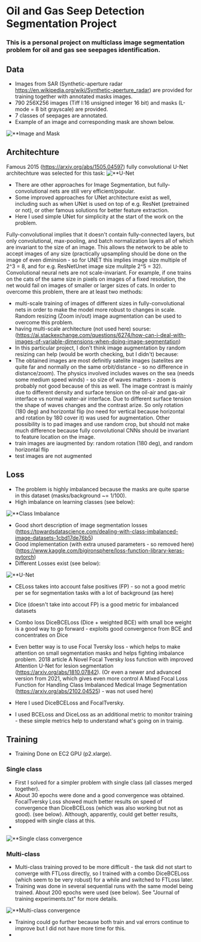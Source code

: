 # Oil and Gas Seep Detection Segmentation Project
### This is a personal project on multiclass image segmentation problem for oil and gas see seepages identification.

## Data
- Images from SAR (Synthetic-aperture radar https://en.wikipedia.org/wiki/Synthetic-aperture_radar) are provided for training together with annotated masks images.
- 790 256X256 images (Tiff I:16 unsigned integer 16 bit) and masks (L-mode = 8 bit grayscale) are provided.
- 7 classes of seepages are annotated.
- Example of an image and corresponding mask are shown below.

![**Image and Mask](https://github.com/EvgenyDyshlyuk/Oil_Seep_Detection/blob/master/figures/image_and_mask.png)

## Architechture
Famous 2015 (https://arxiv.org/abs/1505.04597) fully convolutional U-Net architechture was selected for this task: 
![**U-Net](https://github.com/EvgenyDyshlyuk/Image_Segmentation_Capstone_Project/blob/master/figures/Unet.png)

- There are other approaches for Image Segmentation, but fully-convolutional nets are still very efficient/popular.
- Some improved approaches for UNet architecture exist as well, including such as when UNet is used on top of e.g. ResNet (pretrained or not), or other famous solutions for better feature extraction.
- Here I used simple UNet for simplicity at the start of the work on the problem.

Fully-convolutional implies that it doesn't contain fully-connected layers, but only convolutional, max-pooling, and batch normalization layers all of which are invariant to the size of an image. This allows the network to be able to accept images of any size (practically upsampling should be done on the image of even diminsion - so for UNET this implies image size multiple of 2^3 = 8, and for e.g. ResNetUnet image size mulitple 2^5 = 32). 
Convolutional neural nets are not scale-invariant. For example, if one trains on the cats of the same size in pixels on images of a fixed resolution, the net would fail on images of smaller or larger sizes of cats. In order to overcome this problem, there are at least two methods:
- multi-scale training of images of different sizes in fully-convolutional nets in order to make the model more robust to changes in scale. Random resizing (Zoom in/out) image augmentation can be used to overcome this problem.
- having multi-scale architecture (not used here) sourse: (https://ai.stackexchange.com/questions/6274/how-can-i-deal-with-images-of-variable-dimensions-when-doing-image-segmentation)
- In this particular project, I don't think image augmentation by random resizing can help (would be worth checking, but I didn't) because:
- The obtained images are most definitly satelite images (satelites are quite far and normally on the same orbit/distance - so no difference in distance/zoom). The physics involved includes waves on the sea (needs some medium speed winds) - so size of waves matters - zoom is probably not good because of this as well. The image contrast is mainly due to different density and surface tension on the oil-air and gas-air interface vs normal water-air interface. Due to different surface tension the shape of waves changes and the contrast arize. So only rotation (180 deg) and horizontal flip (no need for vertical because horizontal and rotation by 180 cover it) was used for augmentation. Other possibility is to pad images and use random crop, but should not make much difference because fully convolutional CNNs should be invariant to feature location on the image.
- train images are iaugmented by: random rotation (180 deg), and random horizontal flip
- test images are not augmented

## Loss
- The problem is highly imbalanced because the masks are quite sparse in this dataset (masks/background ~= 1/100). 
- High imbalance on learning classes (see below):

![**Class Imbalance](https://github.com/EvgenyDyshlyuk/Oil_Seep_Detection/blob/master/figures/class_imbalance.png)

- Good short description of image segmentation losses (https://towardsdatascience.com/dealing-with-class-imbalanced-image-datasets-1cbd17de76b5)
- Good implementation (with extra unused parameters - so removed here) (https://www.kaggle.com/bigironsphere/loss-function-library-keras-pytorch)
- Different Losses exist (see below):

![**U-Net](https://github.com/EvgenyDyshlyuk/Image_Segmentation_Capstone_Project/blob/master/figures/loss.png)

- CELoss takes into account false positives (FP) - so not a good metric per se for segmentation tasks with a lot of background (as here)
- Dice (doesn't take into accout FP) is a good metric for imbalanced datasets
- Combo loss DiceBCELoss (Dice + weighted BCE) with small bce weight is a good way to go forward - exploits good convergence from BCE and concentrates on Dice
- Even better way is to use Focal Tversky loss - which helps to make attention on small segmentation masks and helps fighting imbalance problem. 2018 article A Novel Focal Tversky loss function with improved Attention U-Net for lesion segmentation (https://arxiv.org/abs/1810.07842). (Or even a newer and advanced version from 2021, which gives even more control A Mixed Focal Loss Function for Handling Class Imbalanced Medical Image Segmentation (https://arxiv.org/abs/2102.04525) - was not used here)

- Here I used DiceBCELoss and FocalTversky.
- I used BCELoss and DiceLoss as an additional metric to monitor training - these simple metrics help to understand what's going on in trainig.

## Training
- Training Done on EC2 GPU (p2.xlarge).

### Single class
- First I solved for a simpler problem with single class (all classes merged together).
- About 30 epochs were done and a good convergence was obtained. FocalTversky Loss showed much better results on speed of convergence than DiceBCELoss (which was also working but not as good). (see below). Although, apparently, could get better results, stopped with single class at this. 
- 
![**Single class convergence](https://github.com/EvgenyDyshlyuk/Oil_Seep_Detection/blob/master/figures/0_3_SingleClass.png)
### Multi-class

- Multi-class training proved to be more difficult - the task did not start to converge with FTLoss directly, so I trained with a combo DiceBCELoss (which seem to be very robust) for a while and switched to FTLoss later.
- Training was done in several sequential runs with the same model being trained. About 200 epochs were used (see below). See "Journal of training experiments.txt" for more details.

![**Multi-class convergence](https://github.com/EvgenyDyshlyuk/Oil_Seep_Detection/blob/master/figures/0_4_Multiple%20FT%20Loss%20convergence.png)

- Training could go further because both train and val errors continue to improve but I did not have more time for this.
- 


